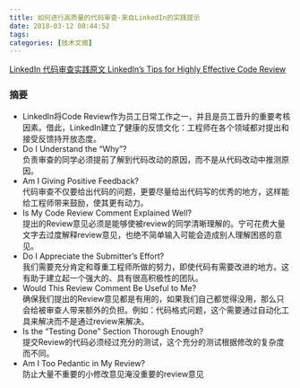 ```yaml
---
title: 如何进行高质量的代码审查-来自LinkedIn的实践提示
date: 2018-03-12 08:44:52
tags: 
categories: [技术文摘]
---
```


[LinkedIn 代码审查实践原文 LinkedIn’s Tips for Highly Effective Code Review
](https://thenewstack.io/linkedin-code-review/)
### 摘要
- LinkedIn将Code Review作为员工日常工作之一，并且是员工晋升的重要考核因素。借此，LinkedIn建立了健康的反馈文化：工程师在各个领域都对提出和接受反馈持开放态度。
- Do I Understand the “Why”?     
负责审查的同学必须提前了解到代码改动的原因，而不是从代码改动中推测原因。
- Am I Giving Positive Feedback?   
代码审查不仅要给出代码的问题，更要尽量给出代码写的优秀的地方，这样能给工程师带来鼓励，使其更有动力。
- Is My Code Review Comment Explained Well?   
提出的Review意见必须是能够使被review的同学清晰理解的。宁可花费大量文字去过度解释review意见，也绝不简单输入可能会造成别人理解困惑的意见。
- Do I Appreciate the Submitter’s Effort?    
我们需要充分肯定和尊重工程师所做的努力，即使代码有需要改进的地方。这有助于建立起一个强大的、具有很高积极性的团队。
- Would This Review Comment Be Useful to Me?    
确保我们提出的Review意见都是有用的，如果我们自己都觉得没用，那么只会给被审查人带来额外的负担。例如：代码格式问题，这个需要通过自动化工具来解决而不是通过review来解决。
- Is the “Testing Done” Section Thorough Enough?    
提交Review的代码必须经过充分的测试，这个充分的测试根据修改的复杂度而不同。
- Am I Too Pedantic in My Review?    
防止大量不重要的小修改意见淹没重要的review意见

